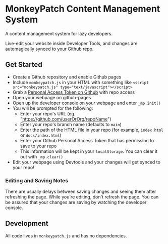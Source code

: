 # MonkeyPatch Content Management System

A content management system for lazy developers.

Live-edit your website inside Developer Tools, and changes are automagically synced to your Github repo.

## Get Started

* Create a Github repository and enable Github pages
* Include `monkeypatch.js` in your HTML with something like `<script src="monkeypatch.js" type="text/javascript"></script>`
* Grab a [Personal Access Token on Github](https://github.com/settings/tokens) with repo access
* Open your webpage on github-pages
* Open up the developer console on your webpage and enter `_mp.init()`
* You will be prompted for the following:
  * Enter your repo's URL (eg. "https://github.com/userOrOrg/repoName")
  * Enter your repo's branch name (defaults to `main`)
  * Enter the path of the HTML file in your repo (for example, `index.html` or `docs/index.html`)
  * Enter your Github Personal Access Token that has permission to save to your repo
  * This information will be kept in your `localStorage`. You can clear it out with `_mp.clear()`
* Edit your webpage using Devtools and your changes will get synced to your repo!

### Editing and Saving Notes

There are usually delays between saving changes and seeing them after
refreshing the page. While you're editing, don't refresh the page. You can be
assured that your changes are saving by watching the developer console.

## Development

All code lives in `monkeypatch.js` and has no dependencies.
